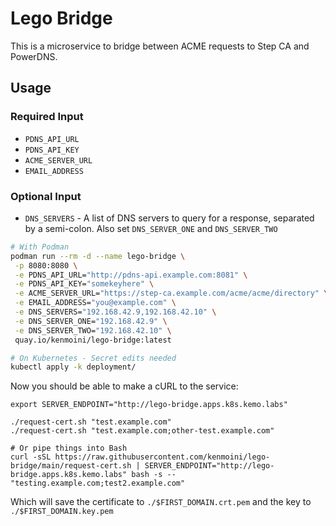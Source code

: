 # Lego Bridge

This is a microservice to bridge between ACME requests to Step CA and PowerDNS.

## Usage

### Required Input

- `PDNS_API_URL`
- `PDNS_API_KEY`
- `ACME_SERVER_URL`
- `EMAIL_ADDRESS`

### Optional Input

- `DNS_SERVERS` - A list of DNS servers to query for a response, separated by a semi-colon.  Also set `DNS_SERVER_ONE` and `DNS_SERVER_TWO`

```bash
# With Podman
podman run --rm -d --name lego-bridge \
 -p 8080:8080 \
 -e PDNS_API_URL="http://pdns-api.example.com:8081" \
 -e PDNS_API_KEY="somekeyhere" \
 -e ACME_SERVER_URL="https://step-ca.example.com/acme/acme/directory" \
 -e EMAIL_ADDRESS="you@example.com" \
 -e DNS_SERVERS="192.168.42.9,192.168.42.10" \
 -e DNS_SERVER_ONE="192.168.42.9" \
 -e DNS_SERVER_TWO="192.168.42.10" \
 quay.io/kenmoini/lego-bridge:latest

# On Kubernetes - Secret edits needed
kubectl apply -k deployment/
```

Now you should be able to make a cURL to the service:

```
export SERVER_ENDPOINT="http://lego-bridge.apps.k8s.kemo.labs"

./request-cert.sh "test.example.com"
./request-cert.sh "test.example.com;other-test.example.com"

# Or pipe things into Bash
curl -sSL https://raw.githubusercontent.com/kenmoini/lego-bridge/main/request-cert.sh | SERVER_ENDPOINT="http://lego-bridge.apps.k8s.kemo.labs" bash -s -- "testing.example.com;test2.example.com"
```

Which will save the certificate to `./$FIRST_DOMAIN.crt.pem` and the key to `./$FIRST_DOMAIN.key.pem`